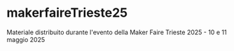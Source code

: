 # makerfaireTrieste25
Materiale distribuito durante l'evento della Maker Faire Trieste 2025 - 10 e 11 maggio 2025
